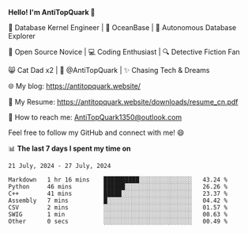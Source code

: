 
**Hello! I'm AntiTopQuark 👋**

🔧 Database Kernel Engineer | 🌊 OceanBase | 🤖 Autonomous Database Explorer

🌱 Open Source Novice | 💻 Coding Enthusiast | 🔍 Detective Fiction Fan

😸 Cat Dad x2 | 🎉 @AntiTopQuark | ✨ Chasing Tech & Dreams

🌐 My blog: https://antitopquark.website/

📄 My Resume: https://antitopquark.website/downloads/resume_cn.pdf

📧 How to reach me: AntiTopQuark1350@outlook.com

Feel free to follow my GitHub and connect with me! 😄

📊 **The last 7 days I spent my time on** 

<!--START_SECTION:waka-->
```text
21 July, 2024 - 27 July, 2024

Markdown   1 hr 16 mins    ██████████░░░░░░░░░░░░░░░   43.24 % 
Python     46 mins         ██████░░░░░░░░░░░░░░░░░░░   26.26 % 
C++        41 mins         █████░░░░░░░░░░░░░░░░░░░░   23.37 % 
Assembly   7 mins          █░░░░░░░░░░░░░░░░░░░░░░░░   04.42 % 
CSV        2 mins          ░░░░░░░░░░░░░░░░░░░░░░░░░   01.57 % 
SWIG       1 min           ░░░░░░░░░░░░░░░░░░░░░░░░░   00.63 % 
Other      0 secs          ░░░░░░░░░░░░░░░░░░░░░░░░░   00.49 %
```
<!--END_SECTION:waka-->


